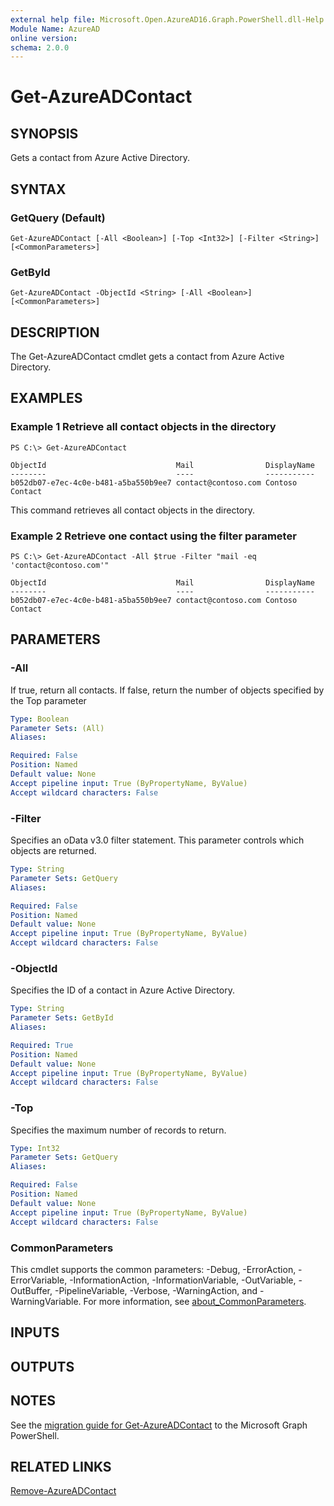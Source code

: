 ```yaml
---
external help file: Microsoft.Open.AzureAD16.Graph.PowerShell.dll-Help.xml
Module Name: AzureAD
online version:
schema: 2.0.0
---
```


# Get-AzureADContact

## SYNOPSIS
Gets a contact from Azure Active Directory.

## SYNTAX

### GetQuery (Default)
```
Get-AzureADContact [-All <Boolean>] [-Top <Int32>] [-Filter <String>] [<CommonParameters>]
```

### GetById
```
Get-AzureADContact -ObjectId <String> [-All <Boolean>] [<CommonParameters>]
```

## DESCRIPTION
The Get-AzureADContact cmdlet gets a contact from Azure Active Directory.

## EXAMPLES

### Example 1 Retrieve all contact objects in the directory
```
PS C:\> Get-AzureADContact

ObjectId                             Mail                DisplayName
--------                             ----                -----------
b052db07-e7ec-4c0e-b481-a5ba550b9ee7 contact@contoso.com Contoso Contact
```

This command retrieves all contact objects in the directory.

### Example 2 Retrieve one contact using the filter parameter
```
PS C:\> Get-AzureADContact -All $true -Filter "mail -eq 'contact@contoso.com'"

ObjectId                             Mail                DisplayName
--------                             ----                -----------
b052db07-e7ec-4c0e-b481-a5ba550b9ee7 contact@contoso.com Contoso Contact
```

## PARAMETERS

### -All
If true, return all contacts.
If false, return the number of objects specified by the Top parameter

```yaml
Type: Boolean
Parameter Sets: (All)
Aliases:

Required: False
Position: Named
Default value: None
Accept pipeline input: True (ByPropertyName, ByValue)
Accept wildcard characters: False
```

### -Filter
Specifies an oData v3.0 filter statement.
This parameter controls which objects are returned.

```yaml
Type: String
Parameter Sets: GetQuery
Aliases:

Required: False
Position: Named
Default value: None
Accept pipeline input: True (ByPropertyName, ByValue)
Accept wildcard characters: False
```

### -ObjectId
Specifies the ID of a contact in Azure Active Directory.

```yaml
Type: String
Parameter Sets: GetById
Aliases:

Required: True
Position: Named
Default value: None
Accept pipeline input: True (ByPropertyName, ByValue)
Accept wildcard characters: False
```

### -Top
Specifies the maximum number of records to return.

```yaml
Type: Int32
Parameter Sets: GetQuery
Aliases:

Required: False
Position: Named
Default value: None
Accept pipeline input: True (ByPropertyName, ByValue)
Accept wildcard characters: False
```

### CommonParameters
This cmdlet supports the common parameters: -Debug, -ErrorAction, -ErrorVariable, -InformationAction, -InformationVariable, -OutVariable, -OutBuffer, -PipelineVariable, -Verbose, -WarningAction, and -WarningVariable. For more information, see [about_CommonParameters](http://go.microsoft.com/fwlink/?LinkID=113216).

## INPUTS

## OUTPUTS

## NOTES

See the [migration guide for Get-AzureADContact](./migrate/Get-AzureADContact.md) to the Microsoft Graph PowerShell.

## RELATED LINKS

[Remove-AzureADContact](Remove-AzureADContact.md)
